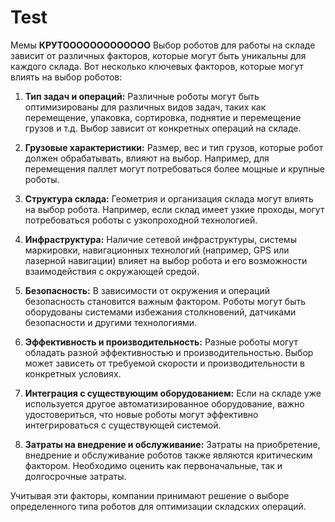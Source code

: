 # Test
Мемы
**КРУТООООООООООООО**
Выбор роботов для работы на складе зависит от различных факторов, которые могут быть уникальны для каждого склада. Вот несколько ключевых факторов, которые могут влиять на выбор роботов:

1. **Тип задач и операций:** Различные роботы могут быть оптимизированы для различных видов задач, таких как перемещение, упаковка, сортировка, поднятие и перемещение грузов и т.д. Выбор зависит от конкретных операций на складе.

2. **Грузовые характеристики:** Размер, вес и тип грузов, которые робот должен обрабатывать, влияют на выбор. Например, для перемещения паллет могут потребоваться более мощные и крупные роботы.

3. **Структура склада:** Геометрия и организация склада могут влиять на выбор робота. Например, если склад имеет узкие проходы, могут потребоваться роботы с узкопроходной технологией.

4. **Инфраструктура:** Наличие сетевой инфраструктуры, системы маркировки, навигационных технологий (например, GPS или лазерной навигации) влияет на выбор робота и его возможности взаимодействия с окружающей средой.

5. **Безопасность:** В зависимости от окружения и операций безопасность становится важным фактором. Роботы могут быть оборудованы системами избежания столкновений, датчиками безопасности и другими технологиями.

6. **Эффективность и производительность:** Разные роботы могут обладать разной эффективностью и производительностью. Выбор может зависеть от требуемой скорости и производительности в конкретных условиях.

7. **Интеграция с существующим оборудованием:** Если на складе уже используется другое автоматизированное оборудование, важно удостовериться, что новые роботы могут эффективно интегрироваться с существующей системой.

8. **Затраты на внедрение и обслуживание:** Затраты на приобретение, внедрение и обслуживание роботов также являются критическим фактором. Необходимо оценить как первоначальные, так и долгосрочные затраты.

Учитывая эти факторы, компании принимают решение о выборе определенного типа роботов для оптимизации складских операций.
